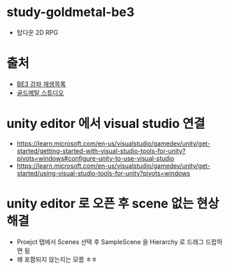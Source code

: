 # study-goldmetal-be3
- 탑다운 2D RPG

# 출처
- [BE3 강좌 재생목록](https://youtube.com/playlist?list=PLO-mt5Iu5TeYfyXsi6kzHK8kfjPvadC5u&si=SmkNb7ReCuGlDjA8)
- [골드메탈 스튜디오](https://www.goldmetal.co.kr)

# unity editor 에서 visual studio 연결
- https://learn.microsoft.com/en-us/visualstudio/gamedev/unity/get-started/getting-started-with-visual-studio-tools-for-unity?pivots=windows#configure-unity-to-use-visual-studio
- https://learn.microsoft.com/en-us/visualstudio/gamedev/unity/get-started/using-visual-studio-tools-for-unity?pivots=windows

# unity editor 로 오픈 후 scene 없는 현상 해결
- Proejct 탭에서 Scenes 선택 후 SampleScene 을 Hierarchy 로 드래그 드랍하면 됨
- 왜 포함되지 않는지는 모름 ㅎㅎ
